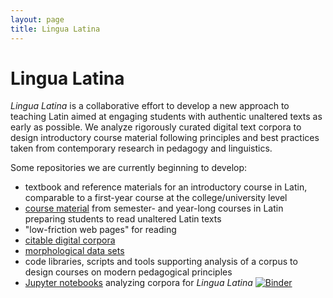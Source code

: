 ```yaml
---
layout: page
title: Lingua Latina
---
```


# Lingua Latina

*Lingua Latina* is a collaborative effort to develop a new approach to teaching Latin aimed at engaging students with authentic unaltered texts as early as possible.   We analyze rigorously curated digital text corpora to design introductory course material following principles and best practices taken from contemporary research in pedagogy and linguistics.

Some repositories we are currently beginning to develop:

- textbook and reference materials for an introductory course in Latin, comparable to a first-year course at the college/university level
-  [course material](https://lingualatina.github.io/courses/) from semester- and year-long courses in Latin preparing students to read unaltered Latin texts
- "low-friction web pages" for reading
- [citable digital corpora](https://lingualatina.github.io/texts/)
- [morphological data sets](https://lingualatina.github.io/morphology/)
- code libraries, scripts and tools supporting analysis of a corpus to design courses on modern pedagogical principles
- [Jupyter notebooks](https://github.com/LinguaLatina/lingualatina-ipynb) analyzing corpora for *Lingua Latina* [![Binder](https://mybinder.org/badge_logo.svg)](https://mybinder.org/v2/gh/lingualatina/lingualatina-ipynb/master)

